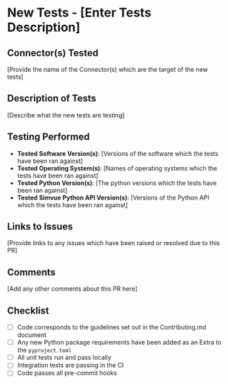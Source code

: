 # New Tests - [Enter Tests Description]

## Connector(s) Tested
[Provide the name of the Connector(s) which are the target of the new tests]

## Description of Tests
[Describe what the new tests are testing]

## Testing Performed
- **Tested Software Version(s)**: [Versions of the software which the tests have been ran against]
- **Tested Operating System(s)**: [Names of operating systems which the tests have been ran against]
- **Tested Python Version(s)**: [The python versions which the tests have been ran against]
- **Tested Simvue Python API Version(s)**: [Versions of the Python API which the tests have been ran against]

## Links to Issues
[Provide links to any issues which have been raised or resolved due to this PR]

## Comments
[Add any other comments about this PR here]

## Checklist
- [ ] Code corresponds to the guidelines set out in the Contributing.md document
- [ ] Any new Python package requirements have been added as an Extra to the `pyproject.toml`
- [ ] All unit tests run and pass locally
- [ ] Integration tests are passing in the CI
- [ ] Code passes all pre-commit hooks
